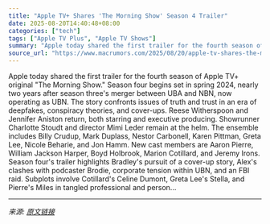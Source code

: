 ```yaml
---
title: "Apple TV+ Shares 'The Morning Show' Season 4 Trailer"
date: 2025-08-20T14:40:48+08:00
categories: ["tech"]
tags: ["Apple TV Plus", "Apple TV Shows"]
summary: "Apple today shared the first trailer for the fourth season of Apple TV+ original \"The Morning Show.\" Season four begins set in spring 2024, nearly two years after season three's merger between UBA and"
source_url: "https://www.macrumors.com/2025/08/20/apple-tv-shares-the-morning-show-season-4-trailer/"
---
```


Apple today shared the first trailer for the fourth season of Apple TV+ original "The Morning Show." Season four begins set in spring 2024, nearly two years after season three's merger between UBA and NBN, now operating as UBN. The story confronts issues of truth and trust in an era of deepfakes, conspiracy theories, and cover-ups. Reese Witherspoon and Jennifer Aniston return, both starring and executive producing. Showrunner Charlotte Stoudt and director Mimi Leder remain at the helm. The ensemble includes Billy Crudup, Mark Duplass, Nestor Carbonell, Karen Pittman, Greta Lee, Nicole Beharie, and Jon Hamm. New cast members are Aaron Pierre, William Jackson Harper, Boyd Holbrook, Marion Cotillard, and Jeremy Irons. Season four's trailer highlights Bradley's pursuit of a cover-up story, Alex's clashes with podcaster Brodie, corporate tension within UBN, and an FBI raid. Subplots involve Cotillard's Celine Dumont, Greta Lee's Stella, and Pierre's Miles in tangled professional and person...

---

*来源: [原文链接](https://www.macrumors.com/2025/08/20/apple-tv-shares-the-morning-show-season-4-trailer/)*
